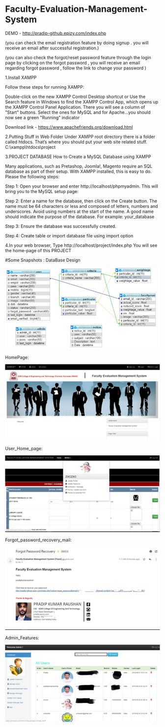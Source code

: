 # Faculty-Evaluation-Management-System  
DEMO - http://pradip-github.epizy.com/index.php

(you can check the email registration feature by doing signup . you will receive an email after successful registration.)

(you can also check the forgot/reset password feature through the login page by clicking on the forgot password , you will receive an email regarding forgot password , follow the link to change your password )

1.Install XAMPP

Follow these steps for running XAMPP:

Double-click on the new XAMPP Control Desktop shortcut or Use the Search feature in Windows to find the XAMPP Control App, which opens up the XAMPP Control Panel Application. There you will see a column of "Start" buttons. Select the ones for MySQL and for Apache...you should now see a green "Running" indicator

Download link - https://www.apachefriends.org/download.html

2.Putting Stuff in Web Folder
Under XAMPP root directory there is a folder called htdocs. That’s where you should put your web site related stuff. 
C:\xampp\htdocs\project

3.PROJECT DATABASE 
How to Create a MySQL Database using XAMPP
 
Many applications, such as Pretashop, Joomla!, Magento require an SQL database as part of their setup. 
With XAMPP installed, this is easy to do.
Please the following steps:

Step 1: Open your browser and enter http://localhost/phpmyadmin. This will bring you to the MySQL setup page:

Step 2: Enter a name for the database, then click on the Create button. 
The name must be 64 characters or less and composed of letters, numbers and underscores.
Avoid using numbers at the start of the name. A good name should indicate the purpose of the database. For example: your_database

Step 3: Ensure the database was successfully created.

Step 4: Create table or import database file using import option

4.In your web browser, Type http://localhost/project/index.php You will see the home-page of this PROJECT 

#Some Snapshots :
DataBase Design

![Image of Database](https://github.com/pradipkumarraushan/Faculty-Evaluation-Management-System/blob/master/DATABASE/Database%20Design.JPG)

HomePage:

![Image of HomePage](https://github.com/pradipkumarraushan/Faculty-Evaluation-Management-System/blob/master/Home_page.jpg)

User_Home_page:

![Image of User_Home_page](https://github.com/pradipkumarraushan/Faculty-Evaluation-Management-System/blob/master/User_Home_page.jpg)

Forgot_password_recovery_mail:

![Image of Forgot_password_recovery_mail](https://github.com/pradipkumarraushan/Faculty-Evaluation-Management-System/blob/master/forgot_password_recovery_mail.JPG)

Admin_Features:

![Image of Admin_Features](https://github.com/pradipkumarraushan/Faculty-Evaluation-Management-System/blob/master/Admin_Features.jpg)
